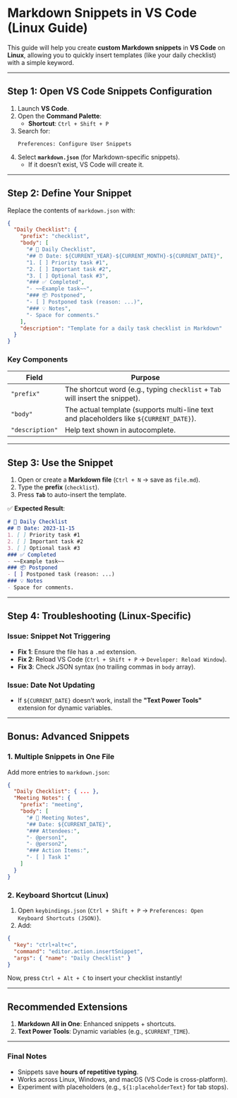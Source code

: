 # **Markdown Snippets in VS Code (Linux Guide)**  

This guide will help you create **custom Markdown snippets** in **VS Code** on **Linux**, allowing you to quickly insert templates (like your daily checklist) with a simple keyword.  

---

## **Step 1: Open VS Code Snippets Configuration**  
1. Launch **VS Code**.  
2. Open the **Command Palette**:  
   - **Shortcut**: `Ctrl + Shift + P`  
3. Search for:  
   ```
   Preferences: Configure User Snippets
   ```  
4. Select **`markdown.json`** (for Markdown-specific snippets).  
   - If it doesn’t exist, VS Code will create it.  

---

## **Step 2: Define Your Snippet**  
Replace the contents of `markdown.json` with:  
```json
{
  "Daily Checklist": {
    "prefix": "checklist",
    "body": [
      "# 📅 Daily Checklist",
      "## ⏰ Date: ${CURRENT_YEAR}-${CURRENT_MONTH}-${CURRENT_DATE}",
      "1. [ ] Priority task #1",
      "2. [ ] Important task #2",
      "3. [ ] Optional task #3",
      "### ✅ Completed",
      "- ~~Example task~~",
      "### 📦 Postponed",
      "- [ ] Postponed task (reason: ...)",
      "### 💡 Notes",
      "- Space for comments."
    ],
    "description": "Template for a daily task checklist in Markdown"
  }
}
```

### **Key Components**  
| Field        | Purpose |  
|--------------|---------|  
| `"prefix"`   | The shortcut word (e.g., typing `checklist` + `Tab` will insert the snippet). |  
| `"body"`     | The actual template (supports multi-line text and placeholders like `${CURRENT_DATE}`). |  
| `"description"` | Help text shown in autocomplete. |  

---

## **Step 3: Use the Snippet**  
1. Open or create a **Markdown file** (`Ctrl + N` → save as `file.md`).  
2. Type the **prefix** (`checklist`).  
3. Press **`Tab`** to auto-insert the template.  

✅ **Expected Result**:  
```markdown
# 📅 Daily Checklist
## ⏰ Date: 2023-11-15
1. [ ] Priority task #1
2. [ ] Important task #2
3. [ ] Optional task #3
### ✅ Completed
- ~~Example task~~
### 📦 Postponed
- [ ] Postponed task (reason: ...)
### 💡 Notes
- Space for comments.
```

---

## **Step 4: Troubleshooting (Linux-Specific)**  
### **Issue: Snippet Not Triggering**  
- **Fix 1**: Ensure the file has a `.md` extension.  
- **Fix 2**: Reload VS Code (`Ctrl + Shift + P` → `Developer: Reload Window`).  
- **Fix 3**: Check JSON syntax (no trailing commas in `body` array).  

### **Issue: Date Not Updating**  
- If `${CURRENT_DATE}` doesn’t work, install the **"Text Power Tools"** extension for dynamic variables.  

---

## **Bonus: Advanced Snippets**  
### **1. Multiple Snippets in One File**  
Add more entries to `markdown.json`:  
```json
{
  "Daily Checklist": { ... },
  "Meeting Notes": {
    "prefix": "meeting",
    "body": [
      "# 📝 Meeting Notes",
      "## Date: ${CURRENT_DATE}",
      "### Attendees:",
      "- @person1",
      "- @person2",
      "### Action Items:",
      "- [ ] Task 1"
    ]
  }
}
```

### **2. Keyboard Shortcut (Linux)**  
1. Open `keybindings.json` (`Ctrl + Shift + P` → `Preferences: Open Keyboard Shortcuts (JSON)`).  
2. Add:  
```json
{
  "key": "ctrl+alt+c",
  "command": "editor.action.insertSnippet",
  "args": { "name": "Daily Checklist" }
}
```
Now, press `Ctrl + Alt + C` to insert your checklist instantly!  

---

## **Recommended Extensions**  
1. **Markdown All in One**: Enhanced snippets + shortcuts.  
2. **Text Power Tools**: Dynamic variables (e.g., `$CURRENT_TIME`).  

---

### **Final Notes**  
- Snippets save **hours of repetitive typing**.  
- Works across Linux, Windows, and macOS (VS Code is cross-platform).  
- Experiment with placeholders (e.g., `${1:placeholderText}` for tab stops).  